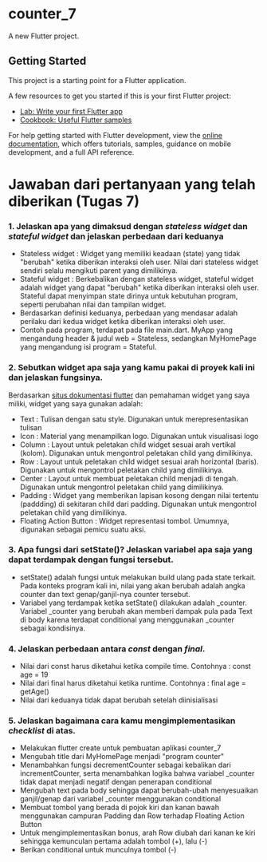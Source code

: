 # counter_7

A new Flutter project.

## Getting Started

This project is a starting point for a Flutter application.

A few resources to get you started if this is your first Flutter project:

- [Lab: Write your first Flutter app](https://docs.flutter.dev/get-started/codelab)
- [Cookbook: Useful Flutter samples](https://docs.flutter.dev/cookbook)

For help getting started with Flutter development, view the
[online documentation](https://docs.flutter.dev/), which offers tutorials,
samples, guidance on mobile development, and a full API reference.

# Jawaban dari pertanyaan yang telah diberikan (Tugas 7)

### 1. Jelaskan apa yang dimaksud dengan *stateless widget* dan *stateful widget* dan jelaskan perbedaan dari keduanya
- Stateless widget : Widget yang memiliki keadaan (state) yang tidak "berubah" ketika diberikan interaksi oleh user. Nilai dari stateless widget sendiri selalu mengikuti parent yang dimilikinya.
- Stateful widget : Berkebalikan dengan stateless widget, stateful widget adalah widget yang dapat "berubah" ketika diberikan interaksi oleh user. Stateful dapat menyimpan state dirinya untuk kebutuhan program, seperti perubahan nilai dan tampilan widget.
- Berdasarkan definisi keduanya, perbedaan yang mendasar adalah perilaku dari kedua widget ketika diberikan interaksi oleh user.
- Contoh pada program, terdapat pada file main.dart. MyApp yang mengandung header & judul web = Stateless, sedangkan MyHomePage yang mengandung isi program = Stateful.

### 2. Sebutkan widget apa saja yang kamu pakai di proyek kali ini dan jelaskan fungsinya.
Berdasarkan [situs dokumentasi flutter](https://docs.flutter.dev/development/ui/widgets/) dan pemahaman widget yang saya miliki, widget yang saya gunakan adalah:
- Text : Tulisan dengan satu style. Digunakan untuk merepresentasikan tulisan
- Icon : Material yang menampilkan logo. Digunakan untuk visualisasi logo
- Column : Layout untuk peletakan child widget sesuai arah vertikal (kolom). Digunakan untuk mengontrol peletakan child yang dimilikinya.
- Row : Layout untuk peletakan child widget sesuai arah horizontal (baris). Digunakan untuk mengontrol peletakan child yang dimilikinya.
- Center : Layout untuk membuat peletakan child menjadi di tengah. Digunakan untuk mengontrol peletakan child yang dimilikinya.
- Padding : Widget yang memberikan lapisan kosong dengan nilai tertentu (paddding) di sekitaran child dari padding. Digunakan untuk mengontrol peletakan child yang dimilikinya.
- Floating Action Button : Widget representasi tombol. Umumnya, digunakan sebagai pemicu suatu aksi. 

### 3. Apa fungsi dari **setState()**? Jelaskan variabel apa saja yang dapat terdampak dengan fungsi tersebut.
- setState() adalah fungsi untuk melakukan build ulang pada state terkait. Pada konteks program kali ini, nilai yang akan berubah adalah angka counter dan text genap/ganjil-nya counter tersebut.
- Variabel yang terdampak ketika setState() dilakukan adalah _counter. Variabel _counter yang berubah akan memberi dampak pula pada Text di body karena terdapat conditional yang menggunakan _counter sebagai kondisinya.

### 4. Jelaskan perbedaan antara *const* dengan *final*.
- Nilai dari const harus diketahui ketika compile time. Contohnya : const age = 19
- Nilai dari final harus diketahui ketika runtime. Contohnya : final age = getAge()
- Nilai dari keduanya tidak dapat berubah setelah diinisialisasi

### 5. Jelaskan bagaimana cara kamu mengimplementasikan *checklist* di atas.
- Melakukan flutter create untuk pembuatan aplikasi counter_7
- Mengubah title dari MyHomePage menjadi "program counter"
- Menambahkan fungsi decrementCounter sebagai kebalikan dari incrementCounter, serta menambahkan logika bahwa variabel _counter tidak dapat menjadi negatif dengan penerapan conditional
- Mengubah text pada body sehingga dapat berubah-ubah menyesuaikan ganjil/genap dari variabel _counter menggunakan conditional
- Membuat tombol yang berada di pojok kiri dan kanan bawah menggunakan campuran Padding dan Row terhadap Floating Action Button
- Untuk mengimplementasikan bonus, arah Row diubah dari kanan ke kiri sehingga kemunculan pertama adalah tombol (+), lalu (-)
- Berikan conditional untuk munculnya tombol (-)